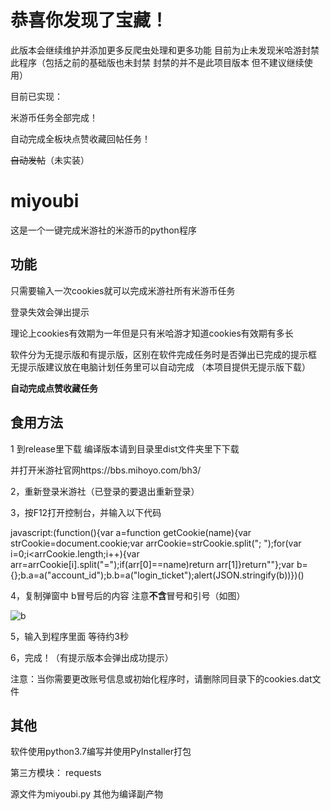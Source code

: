 # 恭喜你发现了宝藏！
此版本会继续维护并添加更多反爬虫处理和更多功能
目前为止未发现米哈游封禁此程序（包括之前的基础版也未封禁 封禁的并不是此项目版本 但不建议继续使用）

目前已实现：

米游币任务全部完成！

自动完成全板块点赞收藏回帖任务！

~~自动发帖~~（未实装） 

# miyoubi
这是一个一键完成米游社的米游币的python程序

## 功能

只需要输入一次cookies就可以完成米游社所有米游币任务

登录失效会弹出提示  

理论上cookies有效期为一年但是只有米哈游才知道cookies有效期有多长  

软件分为无提示版和有提示版，区别在软件完成任务时是否弹出已完成的提示框  
无提示版建议放在电脑计划任务里可以自动完成
（本项目提供无提示版下载）

**自动完成点赞收藏任务**

## 食用方法

1 到release里下载 编译版本请到目录里dist文件夹里下下载

并打开米游社官网https://bbs.mihoyo.com/bh3/

2，重新登录米游社（已登录的要退出重新登录）  

3，按F12打开控制台，并输入以下代码  

javascript:(function(){var a=function getCookie(name){var strCookie=document.cookie;var arrCookie=strCookie.split("; ");for(var i=0;i<arrCookie.length;i++){var arr=arrCookie[i].split("=");if(arr[0]==name)return arr[1]}return""};var b={};b.a=a("account_id");b.b=a("login_ticket");alert(JSON.stringify(b))})()  

4，复制弹窗中 b冒号后的内容 注意**不含**冒号和引号（如图）  

![b](https://github.com/lhllhx/miyoubi/blob/master/b.png)

5，输入到程序里面 等待约3秒

6，完成！（有提示版本会弹出成功提示）  

注意：当你需要更改账号信息或初始化程序时，请删除同目录下的cookies.dat文件

## 其他

软件使用python3.7编写并使用PyInstaller打包

第三方模块：  requests  

源文件为miyoubi.py 其他为编译副产物
